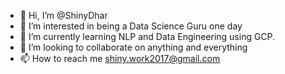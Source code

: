 - 👋 Hi, I’m @ShinyDhar
- 👀 I’m interested in being a Data Science Guru one day
- 🌱 I’m currently learning NLP and Data Engineering using GCP.
- 💞️ I’m looking to collaborate on anything and everything
- 📫 How to reach me shiny.work2017@gmail.com

<!---
ShinyDhar/ShinyDhar is a ✨ special ✨ repository because its `README.md` (this file) appears on your GitHub profile.
You can click the Preview link to take a look at your changes.
--->
